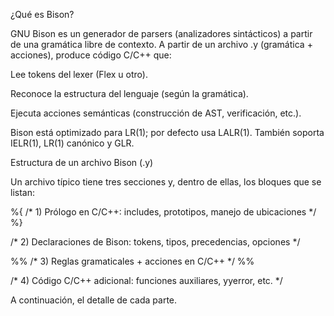 ¿Qué es Bison?

GNU Bison es un generador de parsers (analizadores sintácticos) a partir de una gramática libre de contexto. A partir de un archivo .y (gramática + acciones), produce código C/C++ que:

Lee tokens del lexer (Flex u otro).

Reconoce la estructura del lenguaje (según la gramática).

Ejecuta acciones semánticas (construcción de AST, verificación, etc.).

Bison está optimizado para LR(1); por defecto usa LALR(1). También soporta IELR(1), LR(1) canónico y GLR.

Estructura de un archivo Bison (.y)

Un archivo típico tiene tres secciones y, dentro de ellas, los bloques que se listan:

%{
/* 1) Prólogo en C/C++: includes, prototipos, manejo de ubicaciones */
%}

/* 2) Declaraciones de Bison: tokens, tipos, precedencias, opciones */

%%
/* 3) Reglas gramaticales + acciones en C/C++ */
%%

/* 4) Código C/C++ adicional: funciones auxiliares, yyerror, etc. */


A continuación, el detalle de cada parte.